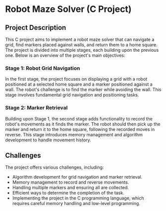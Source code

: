 
# Robot Maze Solver (C Project)

## Project Description

This C project aims to implement a robot maze solver that can navigate a grid, find markers placed against walls, and return them to a home square. The project is divided into multiple stages, each building upon the previous one. Below is an overview of the project's main objectives:

### Stage 1: Robot Grid Navigation

In the first stage, the project focuses on displaying a grid with a robot positioned at a selected home square and a marker positioned against a wall. The robot's challenge is to find the marker while avoiding the wall. This stage involves fundamental grid navigation and positioning tasks.

### Stage 2: Marker Retrieval

Building upon Stage 1, the second stage adds functionality to record the robot's movements as it finds the marker. The robot should then pick up the marker and return it to the home square, following the recorded moves in reverse. This stage introduces memory management and algorithm development to handle movement history.

## Challenges

The project offers various challenges, including:

- Algorithm development for grid navigation and marker retrieval.
- Memory management to record and reverse movements.
- Handling multiple markers and ensuring all are collected.
- Efficient ways to determine the completion of the task.
- Implementing the project in the C programming language, which requires careful memory handling and low-level programming.


